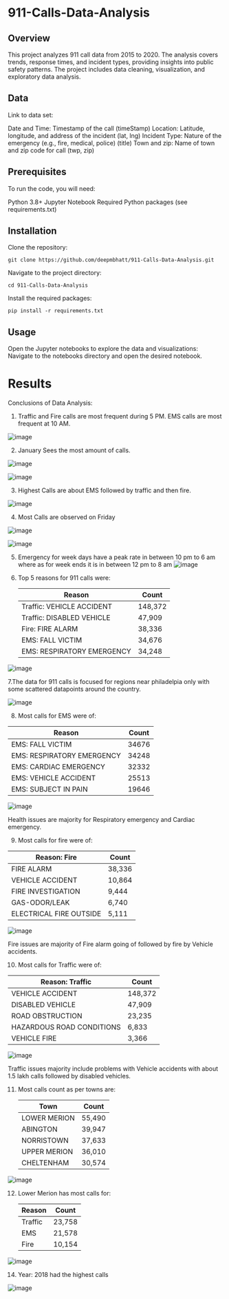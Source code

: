 # 911-Calls-Data-Analysis
## Overview
This project analyzes 911 call data from 2015 to 2020. The analysis covers trends, response times, and incident types, providing insights into public safety patterns. The project includes data cleaning, visualization, and exploratory data analysis.

## Data
Link to data set: 

Date and Time: Timestamp of the call (timeStamp)
Location: Latitude, longitude, and address of the incident (lat, lng)
Incident Type: Nature of the emergency (e.g., fire, medical, police) (title)
Town and zip: Name of town and zip code for call (twp, zip)

## Prerequisites
To run the code, you will need:

Python 3.8+
Jupyter Notebook
Required Python packages (see requirements.txt)

## Installation
Clone the repository:
    
    git clone https://github.com/deepmbhatt/911-Calls-Data-Analysis.git
Navigate to the project directory:

    cd 911-Calls-Data-Analysis

Install the required packages:

    pip install -r requirements.txt
    
## Usage
Open the Jupyter notebooks to explore the data and visualizations:
Navigate to the notebooks directory and open the desired notebook.


# Results
Conclusions of Data Analysis:
1. Traffic and Fire calls are most frequent during 5 PM.
EMS calls are most frequent at 10 AM.

![image](https://github.com/user-attachments/assets/d03f1ad9-b3e8-449d-99bc-2f4730c37e2b)

2. January Sees the most amount of calls.

![image](https://github.com/user-attachments/assets/cc0da057-e67e-4cc6-9007-2303448df4d9)

![image](https://github.com/user-attachments/assets/0f6e7f28-98bd-4245-b3a4-763bac9f3a86)

3. Highest Calls are about EMS followed by traffic and then fire.

![image](https://github.com/user-attachments/assets/a0a75e4f-3f92-4266-9a2d-b655790dc63a)

4. Most Calls are observed on Friday

![image](https://github.com/user-attachments/assets/f08f714f-c123-4c5b-a676-decfe32e6f93)

![image](https://github.com/user-attachments/assets/b8fc9b7c-01c4-4051-9b28-872a3129f206)

5. Emergency for week days have a peak rate in between 10 pm to 6 am where as  for week ends it is in between 12 pm to 8 am
![image](https://github.com/user-attachments/assets/041327c2-204d-47a9-a43b-81333f58e151)

6. Top 5 reasons for 911 calls were:

    | Reason                     | Count   |
    |----------------------------|---------|
    | Traffic: VEHICLE ACCIDENT  | 148,372 |
    | Traffic: DISABLED VEHICLE  |  47,909 |
    | Fire: FIRE ALARM           |  38,336 |
    | EMS: FALL VICTIM           |  34,676 |
    | EMS: RESPIRATORY EMERGENCY |  34,248 |
   
![image](https://github.com/user-attachments/assets/c2a94def-911e-4457-8eba-31bcc3f88281)


7.The data for 911 calls is focused for regions near philadelpia only with some scattered datapoints around the country.

![image](https://github.com/user-attachments/assets/058f0559-c0b1-48ba-9084-36143b43caf8)


8. Most calls for EMS were of:

  |Reason                      | Count |
  |----------------------------|-------|
  |EMS: FALL VICTIM            |  34676|
  |EMS: RESPIRATORY EMERGENCY  |  34248|
  |EMS: CARDIAC EMERGENCY      |  32332|
  |EMS: VEHICLE ACCIDENT       |  25513|
  |EMS: SUBJECT IN PAIN        |  19646|

![image](https://github.com/user-attachments/assets/82580296-bde8-4b52-b0bc-f591eff1fdef)


Health issues are majority for Respiratory emergency and Cardiac emergency.

9. Most calls for fire were of:

  | Reason: Fire                  | Count |
  |-------------------------------|-------|
  | FIRE ALARM                    | 38,336|
  | VEHICLE ACCIDENT              | 10,864|
  | FIRE INVESTIGATION            | 9,444 |
  | GAS-ODOR/LEAK                 | 6,740 |
  | ELECTRICAL FIRE OUTSIDE       | 5,111 |

![image](https://github.com/user-attachments/assets/59ee66c2-f543-4c8f-8b20-1ffc7e9a59db)



Fire issues are majority of Fire alarm going of followed by fire by Vehicle accidents.

10. Most calls for Traffic were of:

  | Reason: Traffic                      | Count  |
  |--------------------------------------|--------|
  | VEHICLE ACCIDENT                     | 148,372|
  | DISABLED VEHICLE                     | 47,909 |
  | ROAD OBSTRUCTION                     | 23,235 |
  | HAZARDOUS ROAD CONDITIONS            | 6,833  |
  | VEHICLE FIRE                         | 3,366  |

![image](https://github.com/user-attachments/assets/77e3cce9-87d5-4bc5-90a0-6d4587a55689)



Traffic issues majority include problems with Vehicle accidents with about 1.5 lakh calls followed by disabled vehicles.

11. Most calls count as per towns are:

    | Town         | Count  |
    |--------------|--------|
    | LOWER MERION | 55,490 |
    | ABINGTON     | 39,947 |
    | NORRISTOWN   | 37,633 |
    | UPPER MERION | 36,010 |
    | CHELTENHAM   | 30,574 |
    
![image](https://github.com/user-attachments/assets/65e59e1d-0d7f-4969-b90d-005cdd0db93c)


12. Lower Merion has most calls for:

    | Reason  | Count  |
    |---------|--------|
    | Traffic | 23,758 |
    | EMS     | 21,578 |
    | Fire    | 10,154 |
    
![image](https://github.com/user-attachments/assets/29149b6e-89f7-4e17-9b7c-3fd25ff39500)


14. Year: 2018 had the highest calls

![image](https://github.com/user-attachments/assets/b8e700e9-096f-4f3c-869c-7e53d8a3bc10)

